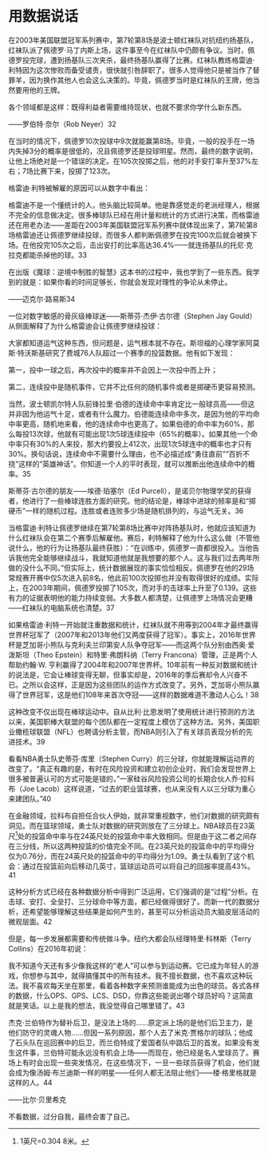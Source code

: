 # 用数据说话

在2003年美国联盟冠军系列赛中，第7轮第8场是波士顿红袜队对抗纽约扬基队，红袜队派了佩德罗·马丁内斯上场，这件事至今在红袜队中仍颇有争议。当时，佩德罗投完球，遭到扬基队三次夹杀，最终扬基队赢得了比赛。红袜队教练格雷迪·利特因为这次惨败而备受谴责，很快就引咎辞职了。很多人觉得他只是被当作了替罪羊，因为换作其他人也会这么决策的。毕竟，佩德罗当时是红袜队的王牌，他当然要用他的王牌。

各个领域都是这样：既得利益者需要维持现状，也就不要求你学什么新东西。

——罗伯特·奈尔（Rob Neyer）32

在当时的情况下，佩德罗10次投球中9次就能赢第8场。毕竟，一般的投手在一场内失掉3分的概率是很低的，况且佩德罗还是投球明星。然而，最终的数字说明，让他上场绝对是一个错误的决定。在105次投掷之后，他的对手安打率升至37%左右；7场比赛下来，投掷了123次。

格雷迪·利特被解雇的原因可以从数字中看出：

格雷迪不是一个懂统计的人，他头脑比较简单。他是靠感觉走的老派经理人，根据不完全的信息做决定。很多棒球队已经在用计量和统计的方式进行决策，而格雷迪还在用老办法——差距在2003年美国联盟冠军系列赛中就体现出来了，第7轮第8场格雷迪还让佩德罗继续投球，而很多人都判断佩德罗在投完100次后就会被换下场。在他投完105次之后，击出安打的比率高达36.4%——就连扬基队的托尼·克拉克都能杀掉他的球。33

在出版《魔球：逆境中制胜的智慧》这本书的过程中，我也学到了一些东西。我学到的就是：如果你看的时间足够长，你就会发现对理性的争论从未停止。

——迈克尔·路易斯34

一位对数字敏感的骨灰级棒球迷——斯蒂芬·杰伊·古尔德（Stephen Jay Gould）从侧面解释了为什么格雷迪会让佩德罗继续投球：

大家都知道运气这种东西，但问题是，运气根本就不存在。斯坦福的心理学家阿莫斯·特沃斯基研究了费城76人队超过一个赛季的投篮数据。他有如下发现：

第一，投中一球之后，再次投中的概率并不会因上一次投中而上升；

第二，连续投中是随机事件，它并不比任何的随机事件或者是掷硬币更容易预测。

当然，波士顿凯尔特人队前锋拉里·伯德的连续命中率肯定比一般球员高——但这并非因为他运气十足，或者有什么魔力。伯德能连续命中多次，是因为他的平均命中率更高，随机地来看，他的连续命中也更高了。如果伯德的命中率为60%，那么每投13次球，他就有可能出现1次5球连续投中（65%的概率）。如果其他一个命中率只有30%的人来投，那大约要投上412次，出现1次5球连中的概率也才只有30%。换句话说，连续命中不需要什么理由，也不必描述成“勇往直前”“百折不挠”这样的“英雄神话”。你知道一个人的平时表现，就可以推断出他连续命中的概率。35

斯蒂芬·古尔德的朋友——埃德·珀塞尔（Ed Purcell），是诺贝尔物理学奖的获得者，他进行了一些棒球连胜方面的研究。他的结论是，棒球中进球的频率是和“掷硬币”一样的随机过程。连胜或者连败多少场是随机排列的，与运气无关。36

当格雷迪·利特让佩德罗继续在第7轮第8场比赛中对阵扬基队时，他就应该知道为什么红袜队会在第二个赛季后解雇他。赛后，利特解释了他为什么这么做（不管他说什么，他的行为让扬基队最终获胜）：“在训练中，佩德罗一直都很投入。当他告诉我他完全能够继续战斗，我就知道他就是我想要的那个人。这与我们过去两年所做的没什么不同。”但实际上，统计数据展现的事实恰恰相反。佩德罗在他的29场常规赛开赛中仅5次进入前8名，他此前100次投掷也并没有取得很好的成绩。实际上，在2003年期间，佩德罗投掷了105次，而对手的击球率上升至了0.139。这些有力的证据表明他的能力持续变弱。大多数人都清楚，让佩德罗上场情况会更糟——红袜队的电脑系统也清楚。37

如果格雷迪·利特一开始就注重数据和统计，红袜队就不用等到2004年才最终赢得世界杯冠军了（2007年和2013年他们又两度获得了冠军）。事实上，2016年世界杯是芝加哥小熊队与克利夫兰印第安人队争夺冠军——而这两个队分别由西奥·爱泼斯坦（Theo Epstein）和特里·弗朗科纳（Terry Francona）管理，正是两个人帮助约翰·W. 亨利赢得了2004年和2007年世界杯。10年前有一种反对数据和统计的说法是，它会让棒球变得无聊，但事实却是，2016年的季后赛却令人兴奋不已。之所以会这样，正是因为这些团队的运作方式改变了。另外，芝加哥小熊队赢得了世界冠军，这是他们108年来首次夺冠——这样的数据难道不激动人心么！38

这种改变不仅出现在棒球运动中。自从比利·比恩发明了使用统计进行预测的方法以来，美国职棒大联盟的每个团队都在一定程度上模仿了这种方法。另外，美国职业橄榄球联盟（NFL）也聘请分析主管，而NBA则引入了有关球员表现分析的先进技术。39

看看NBA勇士队史蒂芬·库里（Stephen Curry）的三分球，你就能理解运动界的改变了。“真正有趣的是，有时在风险投资和建立初创企业时，我们会发现世界上很多被普遍认可的方式可能是错的，”一家硅谷风险投资公司的长期合伙人乔·拉科布（Joe Lacob）这样说道，“过去的职业篮球赛，也从来没有人以三分球为重心来建团队。”40

在金融领域，拉科布自担任合伙人伊始，就非常重视数字，他们对数据的研究颇有洞见。而在篮球领域，勇士队对数据的研究则放在了三分球上。NBA球员在23英尺[^1]处的投篮命中率与在24英尺处的投篮命中率大致相同。但是由于这二者之间存在三分线，所以这两种投篮的价值完全不同。在23英尺处的投篮命中的平均得分仅为0.76分，而在24英尺处的投篮命中的平均得分为1.09。勇士队看到了这个机会：通过在投篮前向后移动几英寸，篮球运动员可以将自己的回报率提高43%。41

这种分析方式已经在各种数据分析中得到广泛运用，它们强调的是“过程”分析。在击球、安打、全垒打、三分球命中等方面，都已经做得很好了。而新一代的数据分析，还希望能够理解这些结果是如何产生的，甚至可以分析运动员大脑皮层活动的微观层面。42

但是，每一步发展都需要和传统做斗争。纽约大都会队经理特里·科林斯（Terry Collins）在2016年初说：

我不知道今天还有多少像我这样的“老人”可以参与到运动赛。它已成为年轻人的游戏，你想参与其中，就得搞懂其中的所有技术。我不擅长数据，也不喜欢这种玩法。我不喜欢每天坐在那里，看着各种数字来预测谁能成为出色的球员。各式各样的数据，什么OPS、GPS、LCS、DSD，你靠这些能说出哪个球员好吗？这简直就是笑话。以上是我的想法，我没觉得自己哪里错了。43

杰克·兰伯特作为替补后卫，是没法上场的……原定派上场的是他们后卫主力，是他们防守的灵魂人物……但因一系列原因，那个人去了米克·贾格尔的球队；他成了石头队在巡回赛中的后卫，而兰伯特成了爱国者队中路后卫的首发。如果没有发生这件事，兰伯特可能永远没有机会上场——而现在，他已经是名人堂球员了。赛场上有时会出现一些突发情况，在这些情况下，一旦一些球员获得了机会，他们就会成为像汤姆·布兰迪斯一样的明星——任何人都无法阻止他们——楼·格里格就是这样的人。44

——比尔·贝里希克

不看数据，过分自我，最终会害了自己。

[^1]:  1英尺=0.304 8米。